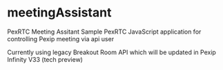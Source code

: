 # meetingAssistant
PexRTC Meeting Assitant
Sample PexRTC JavaScript application for controlling Pexip meeting via api user

Currently using legacy Breakout Room API which will be updated in Pexip Infinity V33 (tech preview)
